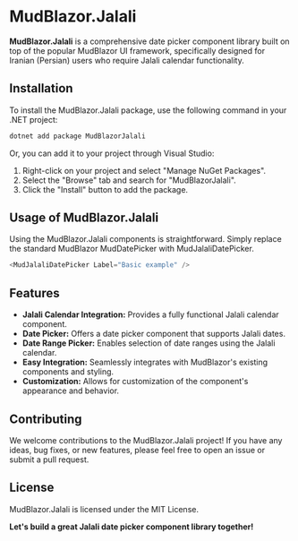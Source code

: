 # MudBlazor.Jalali

**MudBlazor.Jalali** is a comprehensive date picker component library built on top of the popular MudBlazor UI framework, specifically designed for Iranian (Persian) users who require Jalali calendar functionality.

## Installation

To install the MudBlazor.Jalali package, use the following command in your .NET project:

```bash
dotnet add package MudBlazorJalali
```
Or, you can add it to your project through Visual Studio:
1. Right-click on your project and select "Manage NuGet Packages".
2. Select the "Browse" tab and search for "MudBlazorJalali".
3. Click the "Install" button to add the package.

## Usage of MudBlazor.Jalali

Using the MudBlazor.Jalali components is straightforward. Simply replace the standard MudBlazor MudDatePicker with MudJalaliDatePicker.

```csharp
<MudJalaliDatePicker Label="Basic example" />
```

## Features
- **Jalali Calendar Integration:** Provides a fully functional Jalali calendar component.
- **Date Picker:** Offers a date picker component that supports Jalali dates.
- **Date Range Picker:** Enables selection of date ranges using the Jalali calendar.
- **Easy Integration:** Seamlessly integrates with MudBlazor's existing components and styling.
- **Customization:** Allows for customization of the component's appearance and behavior.

## Contributing
We welcome contributions to the MudBlazor.Jalali project! If you have any ideas, bug fixes, or new features, please feel free to open an issue or submit a pull request.

## License
MudBlazor.Jalali is licensed under the MIT License.

**Let's build a great Jalali date picker component library together!**

